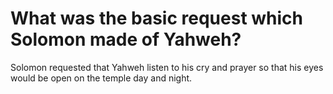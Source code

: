 # What was the basic request which Solomon made of Yahweh?

Solomon requested that Yahweh listen to his cry and prayer so that his eyes would be open on the temple day and night. 